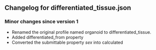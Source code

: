 ## Changelog for differentiated_tissue.json

### Minor changes since version 1

* Renamed the original profile named organoid to differentiated_tissue.
* Added differentiated_from property
* Converted the submittable property *sex* into calculated
